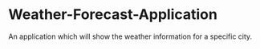 # Weather-Forecast-Application
An application which will show the weather information for a specific city.
